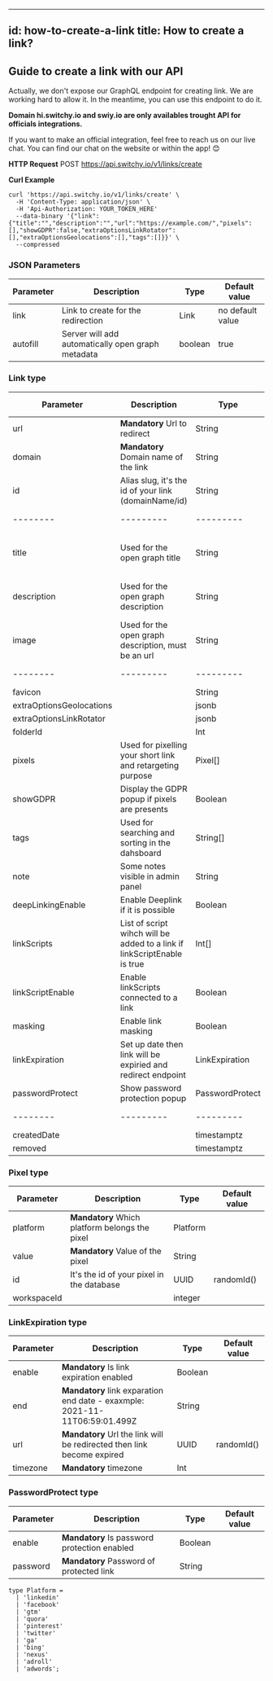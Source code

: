 

---
id: how-to-create-a-link
title: How to create a link?
---

## Guide to create a link with our API

Actually, we don't expose our GraphQL endpoint for creating link. We are working hard to allow it. In the meantime, you can use this endpoint to do it.


<div style={{border: '2px solid red', borderRadius: '4px', padding: '16px', marginBottom: '16px'}}>
  <b>Domain hi.switchy.io and swiy.io are only availables trought API for officials integrations.</b>

  <p>
  If you want to make an official integration, feel free to reach us on our live chat. You can find our chat on the website or within the app! 😊
  </p>
</div>


**HTTP Request**
POST https://api.switchy.io/v1/links/create


**Curl Example**
```
curl 'https://api.switchy.io/v1/links/create' \
  -H 'Content-Type: application/json' \
  -H 'Api-Authorization: YOUR_TOKEN_HERE'
  --data-binary '{"link":{"title":"","description":"","url":"https://example.com/","pixels":[],"showGDPR":false,"extraOptionsLinkRotator":[],"extraOptionsGeolocations":[],"tags":[]}}' \
  --compressed
```

### JSON Parameters

| Parameter | Description      |  Type | Default value |
| -------- | --------- | --------- | --------- |
| link        | Link to create for the redirection | Link     | no default value   |
| autofill  | Server will add automatically open graph metadata  | boolean | true |




### Link type ###

| Parameter | Description      |  Type | Default value |
| -------- | --------- | --------- | --------- |
| url | **Mandatory** Url to redirect | String | |
| domain | **Mandatory** Domain name of the link | String | hi.switchy.io |
| id | Alias slug, it's the id of your link (domainName/id)| String | randomId() |
| -------- | --------- | --------- | --------- |
| title | Used for the open graph title | String | null (can be autofill with the autofill parameter) |
| description | Used for the open graph description | String | null (can be autofill with the autofill parameter)|
| image | Used for the open graph description, must be an url | String | null (can be autofill with the autofill parameter) |
| -------- | --------- | --------- | --------- |
| favicon | | String | null |
| extraOptionsGeolocations | | jsonb | [] |
| extraOptionsLinkRotator | | jsonb | [] |
| folderId | | Int | null |
| pixels | Used for pixelling your short link and retargeting purpose | Pixel[] | [] |
| showGDPR | Display the GDPR popup if pixels are presents | Boolean | false |
| tags | Used for searching and sorting in the dahsboard | String[] | [] |
| note| Some notes visible in admin panel | String | null | 
| deepLinkingEnable| Enable Deeplink if it is possible | Boolean| false| 
| linkScripts| List of script wihch will be added to a link if linkScriptEnable is true | Int[]| null | 
| linkScriptEnable| Enable linkScripts connected to a link | Boolean| false| 
| masking| Enable link masking | Boolean| false|
| linkExpiration| Set up date then link will be expiried and redirect endpoint | LinkExpiration | null | 
| passwordProtect| Show password protection popup | PasswordProtect| null | 
| -------- | --------- | --------- | --------- |
| createdDate |  | timestamptz | now() |
| removed | | timestamptz | null | 



### Pixel type 

| Parameter | Description      |  Type | Default value |
| -------- | --------- | --------- | --------- |
| platform | **Mandatory** Which platform belongs the pixel | Platform |  |
| value | **Mandatory** Value of the pixel | String |  |
| id | It's the id of your pixel in the database | UUID | randomId() |
| workspaceId |  | integer |  |


### LinkExpiration type 

| Parameter | Description      |  Type | Default value |
| -------- | --------- | --------- | --------- |
| enable| **Mandatory** Is link expiration enabled | Boolean |  |
| end | **Mandatory** link exparation end date - exaxmple: 2021-11-11T06:59:01.499Z | String |  |
| url | **Mandatory** Url the link will be redirected then link become expired | UUID | randomId() |
| timezone | **Mandatory** timezone  | Int |  |

### PasswordProtect type

| Parameter | Description      |  Type | Default value |
| -------- | --------- | --------- | --------- |
| enable | **Mandatory** Is password protection enabled | Boolean |  |
| password| **Mandatory** Password of protected link | String |  |

```
type Platform =
  | 'linkedin'
  | 'facebook'
  | 'gtm'
  | 'quora'
  | 'pinterest'
  | 'twitter'
  | 'ga'
  | 'bing'
  | 'nexus'
  | 'adroll'
  | 'adwords';
```

